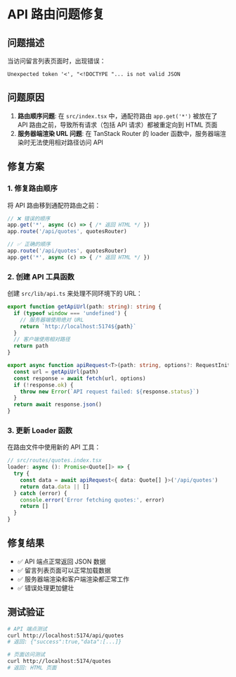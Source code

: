 # API 路由问题修复

## 问题描述
当访问留言列表页面时，出现错误：
```
Unexpected token '<', "<!DOCTYPE "... is not valid JSON
```

## 问题原因
1. **路由顺序问题**: 在 `src/index.tsx` 中，通配符路由 `app.get('*')` 被放在了 API 路由之前，导致所有请求（包括 API 请求）都被重定向到 HTML 页面
2. **服务器端渲染 URL 问题**: 在 TanStack Router 的 loader 函数中，服务器端渲染时无法使用相对路径访问 API

## 修复方案

### 1. 修复路由顺序
将 API 路由移到通配符路由之前：

```typescript
// ❌ 错误的顺序
app.get('*', async (c) => { /* 返回 HTML */ })
app.route('/api/quotes', quotesRouter)

// ✅ 正确的顺序  
app.route('/api/quotes', quotesRouter)
app.get('*', async (c) => { /* 返回 HTML */ })
```

### 2. 创建 API 工具函数
创建 `src/lib/api.ts` 来处理不同环境下的 URL：

```typescript
export function getApiUrl(path: string): string {
  if (typeof window === 'undefined') {
    // 服务器端使用绝对 URL
    return `http://localhost:5174${path}`
  }
  // 客户端使用相对路径
  return path
}

export async function apiRequest<T>(path: string, options?: RequestInit): Promise<T> {
  const url = getApiUrl(path)
  const response = await fetch(url, options)
  if (!response.ok) {
    throw new Error(`API request failed: ${response.status}`)
  }
  return await response.json()
}
```

### 3. 更新 Loader 函数
在路由文件中使用新的 API 工具：

```typescript
// src/routes/quotes.index.tsx
loader: async (): Promise<Quote[]> => {
  try {
    const data = await apiRequest<{ data: Quote[] }>('/api/quotes')
    return data.data || []
  } catch (error) {
    console.error('Error fetching quotes:', error)
    return []
  }
}
```

## 修复结果
- ✅ API 端点正常返回 JSON 数据
- ✅ 留言列表页面可以正常加载数据
- ✅ 服务器端渲染和客户端渲染都正常工作
- ✅ 错误处理更加健壮

## 测试验证
```bash
# API 端点测试
curl http://localhost:5174/api/quotes
# 返回: {"success":true,"data":[...]}

# 页面访问测试
curl http://localhost:5174/quotes
# 返回: HTML 页面
``` 
